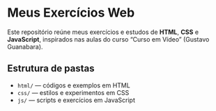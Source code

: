 # Meus Exercícios Web

Este repositório reúne meus exercícios e estudos de **HTML**, **CSS** e **JavaScript**, inspirados nas aulas do curso “Curso em Vídeo” (Gustavo Guanabara).

## Estrutura de pastas

- `html/` — códigos e exemplos em HTML  
- `css/` — estilos e experimentos em CSS  
- `js/` — scripts e exercícios em JavaScript  
